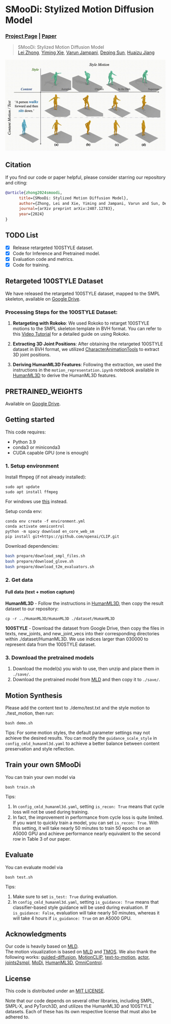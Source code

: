 # SMooDi: Stylized Motion Diffusion Model
### [Project Page](https://neu-vi.github.io/SMooDi/) | [Paper](https://arxiv.org/pdf/2407.12783)

> SMooDi: Stylized Motion Diffusion Model  
> [Lei Zhong](https://zhongleilz.github.io/), [Yiming Xie](https://ymingxie.github.io), [Varun Jampani](https://varunjampani.github.io/), [Deqing Sun](https://deqings.github.io/), [Huaizu Jiang](https://jianghz.me/)    

![teaser](assets/teaser.gif)

## Citation
If you find our code or paper helpful, please consider starring our repository and citing:
```bibtex
@article{zhong2024smoodi,
      title={SMooDi: Stylized Motion Diffusion Model},
      author={Zhong, Lei and Xie, Yiming and Jampani, Varun and Sun, Deqing and Jiang, Huaizu},
      journal={arXiv preprint arXiv:2407.12783},
      year={2024}
}
```

## TODO List
- [x] Release retargeted 100STYLE dataset.
- [x] Code for Inference and Pretrained model.
- [x] Evaluation code and metrics.
- [x] Code for training.

## Retargeted 100STYLE Dataset
We have released the retargeted 100STYLE dataset, mapped to the SMPL skeleton, available on [Google Drive](https://drive.google.com/drive/folders/1P_aQdSuiht3gh1kjGkK4KBt_9i9ARawy?usp=drive_link).

### Processing Steps for the 100STYLE Dataset:
1. **Retargeting with Rokoko**: We used Rokoko to retarget 100STYLE motions to the SMPL skeleton template in BVH format. You can refer to this [Video Tutorial](https://www.youtube.com/watch?v=Nyxeb48mUfs) for a detailed guide on using Rokoko.

2. **Extracting 3D Joint Positions**: After obtaining the retargeted 100STYLE dataset in BVH format, we utilized [CharacterAnimationTools](https://github.com/KosukeFukazawa/CharacterAnimationTools) to extract 3D joint positions.

3. **Deriving HumanML3D Features**: Following the extraction, we used the instructions in the `motion_representation.ipynb` notebook available in [HumanML3D](https://github.com/EricGuo5513/HumanML3D) to derive the HumanML3D features.

## PRETRAINED_WEIGHTS
Available on [Google Drive](https://drive.google.com/drive/folders/12m_v_vybVeAQFkH9bP8wmJIxJhGoIJL1?usp=sharing).

## Getting started
This code requires:

* Python 3.9
* conda3 or miniconda3
* CUDA capable GPU (one is enough)

### 1. Setup environment

Install ffmpeg (if not already installed):

```shell
sudo apt update
sudo apt install ffmpeg
```
For windows use [this](https://www.geeksforgeeks.org/how-to-install-ffmpeg-on-windows/) instead.

Setup conda env:
```shell
conda env create -f environment.yml
conda activate omnicontrol
python -m spacy download en_core_web_sm
pip install git+https://github.com/openai/CLIP.git
```

Download dependencies:

```bash
bash prepare/download_smpl_files.sh
bash prepare/download_glove.sh
bash prepare/download_t2m_evaluators.sh
```


### 2. Get data

#### Full data (text + motion capture)

**HumanML3D** - Follow the instructions in [HumanML3D](https://github.com/EricGuo5513/HumanML3D.git),
then copy the result dataset to our repository:

```shell
cp -r ../HumanML3D/HumanML3D ./dataset/HumanML3D
```

**100STYLE** - Download the dataset from Google Drive, then copy the files in texts, new_joints, and new_joint_vecs into their corresponding directories within ./dataset/HumanML3D. We use indices larger than 030000 to represent data from the 100STYLE dataset.

### 3. Download the pretrained models

1. Download the model(s) you wish to use, then unzip and place them in `./save/`. 
2. Download the pretrained model from [MLD](https://github.com/ChenFengYe/motion-latent-diffusion) and then copy it to `./save/`. 


## Motion Synthesis
Please add the content text to ./demo/test.txt and the style motion to ./test_motion, then run:
```shell
bash demo.sh
```

Tips:
For some motion styles, the default parameter settings may not achieve the desired results. You can modify the `guidance_scale_style` in `config_cmld_humanml3d.yaml` to achieve a better balance between content preservation and style reflection.


## Train your own SMooDi
You can train your own model via
```shell
bash train.sh
```

Tips:
1. In `config_cmld_humanml3d.yaml`, setting `is_recon: True` means that cycle loss will not be used during training. 
2. In fact, the improvement in performance from cycle loss is quite limited. If you want to quickly train a model, you can set `is_recon: True`. With this setting, it will take nearly 50 minutes to train 50 epochs on an A5000 GPU and achieve performance nearly equivalent to the second row in Table 3 of our paper. 


## Evaluate
You can evaluate model via
```shell
bash test.sh
```

Tips:
1. Make sure to set `is_test: True` during evaluation.
2. In `config_cmld_humanml3d.yaml`, setting `is_guidance: True` means that classifier-based style guidance will be used during evaluation. If `is_guidance: False`, evaluation will take nearly 50 minutes, whereas it will take 4 hours if `is_guidance: True` on an A5000 GPU.

## Acknowledgments

Our code is heavily based on [MLD](https://github.com/ChenFengYe/motion-latent-diffusion).  
The motion visualization is based on [MLD](https://github.com/ChenFengYe/motion-latent-diffusion) and [TMOS](https://github.com/Mathux/TEMOS). 
We also thank the following works:
[guided-diffusion](https://github.com/openai/guided-diffusion), [MotionCLIP](https://github.com/GuyTevet/MotionCLIP), [text-to-motion](https://github.com/EricGuo5513/text-to-motion), [actor](https://github.com/Mathux/ACTOR), [joints2smpl](https://github.com/wangsen1312/joints2smpl), [MoDi](https://github.com/sigal-raab/MoDi), [HumanML3D](https://github.com/EricGuo5513/HumanML3D), [OmniControl](https://github.com/neu-vi/OmniControl).

## License
This code is distributed under an [MIT LICENSE](LICENSE).  

Note that our code depends on several other libraries, including SMPL, SMPL-X, and PyTorch3D, and utilizes the HumanML3D and 100STYLE datasets. Each of these has its own respective license that must also be adhered to.
